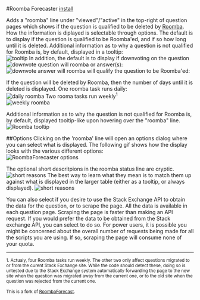 #Roomba Forecaster
[install](https://github.com/makyen/StackExchange-userscripts/raw/master/RoombaForecaster/RoombaForecaster.user.js)

Adds a "roomba" line under "viewed"/"active" in the top-right of question pages which shows if the question
is qualified to be deleted by [Roomba](http://stackoverflow.com/help/roomba).  How the information is diplayed is selectable through
options. The default is to display if the question is qualified to be Roomba'ed, and if so how long until it is deleted. Additional information
as to why a question is not qualified for Roomba is, by default, displayed in a tooltip:  
![tooltip](https://github.com/makyen/StackExchange-userscripts/raw/master/RoombaForecaster/README-assets/tooltip.png)
In addition, the default is to display if downvoting on the question  
![downvote question will roomba](https://github.com/makyen/StackExchange-userscripts/raw/master/RoombaForecaster/README-assets/downvote-question-will-roomba.png)
or answer(s):  
![downvote answer will roomba](https://github.com/makyen/StackExchange-userscripts/raw/master/RoombaForecaster/README-assets/downvote-question-will-roomba.png)
will qualify the question to be Roomba'ed: 

If the question will be deleted by Roomba, then the number of days until it is deleted is displayed. One roomba task runs daily:  
![daily roomba](https://github.com/makyen/StackExchange-userscripts/raw/master/RoombaForecaster/README-assets/daily-20days.png)
Two rooma tasks run weekly<sup>1</sup>  
![weekly roomba](https://github.com/makyen/StackExchange-userscripts/raw/master/RoombaForecaster/README-assets/weekly-29days.png)

Additional information as to why the question is not qualified for
Roomba is, by default, displayed tooltip-like upon hovering over the "roomba" line.  
![Roomba tooltip](https://github.com/makyen/StackExchange-userscripts/raw/master/RoombaForecaster/README-assets/.png)

##Options
Clicking on the 'roomba' line will open an options dialog where you
can select what is displayed.  The following gif shows how the display
looks with the various different options:  
![RoombaForecaster options](https://github.com/makyen/StackExchange-userscripts/raw/master/RoombaForecaster/README-assets/options.gif)

The optional short descritpions in the roomba status line are cryptic.   
![short reasons](https://github.com/makyen/StackExchange-userscripts/raw/master/RoombaForecaster/README-assets/short-reasons.png)
The best way to learn what they mean is to match them up against what
is displayed in the larger table (either as a tooltip, or
always displayed).
![short reasons](https://github.com/makyen/StackExchange-userscripts/raw/master/RoombaForecaster/README-assets/tooltip-short-reasons.png)

You can also select if you desire to use the Stack Exchange API to
obtain the data for the question, or to scrape the page.  All the data
is available in each question page.  Scraping the page is faster than
making an API request.  If you would prefer the data to be obtained
from the Stack exchange API, you can select to do so.  For power
users, it is possible you might be concerned about the overall number
of requests being made for all the scripts you are using.  If so,
scraping the page will consume none of your quota.






----------------------------
<sup>1.  Actualy, four Roomba tasks run weekly.  The other two only
affect questions migrated to or from the curent Stack Exchange site. 
While the code should detect these, doing so is untested due to the
Stack Exchange system automatically forwarding the page to the new
site when the question was migrated away from the current one, or to
the old site when the question was rejected from the current
one.</sup>

<sup>This is a fork of [RoombaForecast](https://github.com/Siguza/StackScripts/blob/master/RoombaForecast.user.js).</sup>

